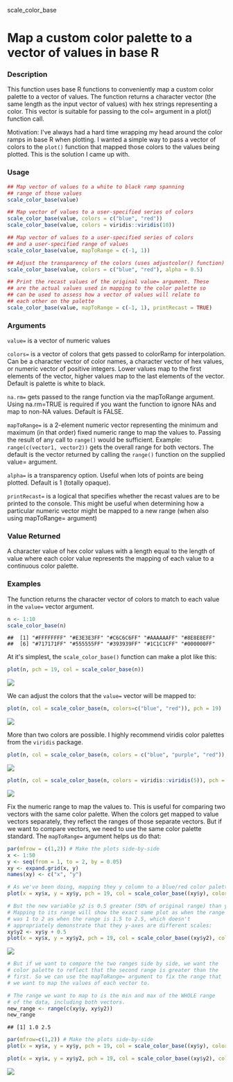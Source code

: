 
scale\_color\_base

Map a custom color palette to a vector of values in base R
==========================================================

### Description

This function uses base R functions to conveniently map a custom color palette to a vector of values. The function returns a character vector (the same length as the input vector of values) with hex strings representing a color. This vector is suitable for passing to the col= argument in a plot() function call.

Motivation: I've always had a hard time wrapping my head around the color ramps in base R when plotting. I wanted a simple way to pass a vector of colors to the `plot()` function that mapped those colors to the values being plotted. This is the solution I came up with.

### Usage

``` r
## Map vector of values to a white to black ramp spanning
## range of those values
scale_color_base(value)

## Map vector of values to a user-specified series of colors
scale_color_base(value, colors = c("blue", "red"))
scale_color_base(value, colors = viridis::viridis(10))

## Map vector of values to a user-specified series of colors
## and a user-specified range of values
scale_color_base(value, mapToRange = c(-1, 1))

## Adjust the transparency of the colors (uses adjustcolor() function)
scale_color_base(value, colors = c("blue", "red"), alpha = 0.5)

## Print the recast values of the original value= argument. These 
## are the actual values used in mapping to the color palette so
## can be used to assess how a vector of values will relate to
## each other on the palette
scale_color_base(value, mapToRange = c(-1, 1), printRecast = TRUE)
```

### Arguments

`value=` is a vector of numeric values

`colors=` is a vector of colors that gets passed to colorRamp for interpolation. Can be a character vector of color names, a character vector of hex values, or numeric vector of positive integers. Lower values map to the first elements of the vector, higher values map to the last elements of the vector. Default is palette is white to black.

`na.rm=` gets passed to the range function via the mapToRange argument. Using na.rm=TRUE is required if you want the function to ignore NAs and map to non-NA values. Default is FALSE.

`mapToRange=` is a 2-element numeric vector representing the minimum and maximum (in that order) fixed numeric range to map the values to. Passing the result of any call to `range()` would be sufficient. Example: `range(c(vector1, vector2))` gets the overall range for both vectors. The default is the vector returned by calling the `range()` function on the supplied value= argument.

`alpha=` is a transparency option. Useful when lots of points are being plotted. Default is 1 (totally opaque).

`printRecast=` is a logical that specifies whether the recast values are to be printed to the console. This might be useful when determining how a particular numeric vector might be mapped to a new range (when also using mapToRange= argument)

### Value Returned

A character value of hex color values with a length equal to the length of value where each color value represents the mapping of each value to a continuous color palette.

### Examples

The function returns the character vector of colors to match to each value in the `value=` vector argument.

``` r
n <- 1:10
scale_color_base(n)
```

    ##  [1] "#FFFFFFFF" "#E3E3E3FF" "#C6C6C6FF" "#AAAAAAFF" "#8E8E8EFF"
    ##  [6] "#717171FF" "#555555FF" "#393939FF" "#1C1C1CFF" "#000000FF"

At it's simplest, the `scale_color_base()` function can make a plot like this:

``` r
plot(n, pch = 19, col = scale_color_base(n))
```

![](README_files/figure-markdown_github-ascii_identifiers/simplePlot-1.png)

We can adjust the colors that the `value=` vector will be mapped to:

``` r
plot(n, col = scale_color_base(n, colors=c("blue", "red")), pch = 19)
```

![](README_files/figure-markdown_github-ascii_identifiers/colors-1.png)

More than two colors are possible. I highly recommend viridis color palettes from the `viridis` package.

``` r
plot(n, col = scale_color_base(n, colors = c("blue", "purple", "red")), pch = 19)
```

![](README_files/figure-markdown_github-ascii_identifiers/multiple_colors-1.png)

``` r
plot(n, col = scale_color_base(n, colors = viridis::viridis(5)), pch = 19)
```

![](README_files/figure-markdown_github-ascii_identifiers/multiple_colors-2.png)

Fix the numeric range to map the values to. This is useful for comparing two vectors with the same color palette. When the colors get mapped to value vectors separately, they reflect the ranges of those separate vectors. But if we want to compare vectors, we need to use the same color palette standard. The `mapToRange=` argument helps us do that:

``` r
par(mfrow = c(1,2)) # Make the plots side-by-side
x <- 1:50
y <- seq(from = 1, to = 2, by = 0.05)
xy <- expand.grid(x, y)
names(xy) <- c("x", "y")

# As we've been doing, mapping they y column to a blue/red color palette...
plot(x = xy$x, y = xy$y, pch = 19, col = scale_color_base((xy$y), colors = c("blue", "red")))

# But the new variable y2 is 0.5 greater (50% of original range) than y. 
# Mapping to its range will show the exact same plot as when the range
# was 1 to 2 as when the range is 1.5 to 2.5, which doesn't 
# appropriately demonstrate that they y-axes are different scales:
xy$y2 <- xy$y + 0.5
plot(x = xy$x, y = xy$y2, pch = 19, col = scale_color_base((xy$y2), colors = c("blue", "red")))
```

![](README_files/figure-markdown_github-ascii_identifiers/mapToRange-1.png)

``` r
# But if we want to compare the two ranges side by side, we want the 
# color palette to reflect that the second range is greater than the 
# first. So we can use the mapToRange= argument to fix the range that 
# we want to map the values of each vector to.

# The range we want to map to is the min and max of the WHOLE range 
# of the data, including both vectors.
new_range <- range(c(xy$y, xy$y2))
new_range
```

    ## [1] 1.0 2.5

``` r
par(mfrow=c(1,2)) # Make the plots side-by-side
plot(x = xy$x, y = xy$y, pch = 19, col = scale_color_base((xy$y), colors = c("blue", "red"), mapToRange = new_range))

plot(x = xy$x, y = xy$y2, pch = 19, col = scale_color_base((xy$y2), colors = c("blue", "red"), mapToRange = new_range))
```

![](README_files/figure-markdown_github-ascii_identifiers/mapToRange-2.png)
